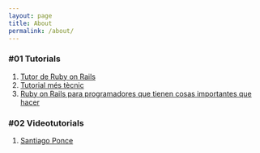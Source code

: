 ```yaml
---
layout: page
title: About
permalink: /about/
---
```


### #01 Tutorials

1. [Tutor de Ruby on Rails](http://hackerdude.com/courses/rails/)
2. [Tutorial més tècnic](http://gastonramos.com.ar/rails21/)
3. [Ruby on Rails para programadores que tienen cosas importantes que hacer](http://yottabi.com/mld.pdf)

### #02 Videotutorials

1. [Santiago Ponce](http://santipm.com/blog/curso-de-ruby-on-rails-gratis/)

